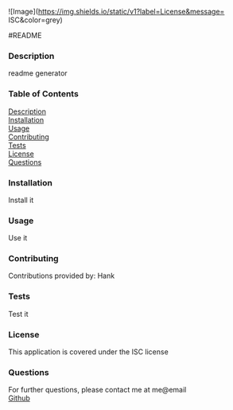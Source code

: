 ![Image](https://img.shields.io/static/v1?label=License&message=
    ISC&color=grey)


#README  


### Description  
readme generator

### Table of Contents  
[Description](#description)  
[Installation](#installation)  
[Usage](#usage)  
[Contributing](#contributing)  
[Tests](#tests)  
[License](#license)  
[Questions](#questions)  


### Installation  
Install it

### Usage  
Use it  

### Contributing  
Contributions provided by: Hank

### Tests  
Test it

### License  
This application is covered under the ISC license

### Questions  
For further questions, please contact me at me@email  
[Github](https://unchar.bootcampcontent.com/me/)